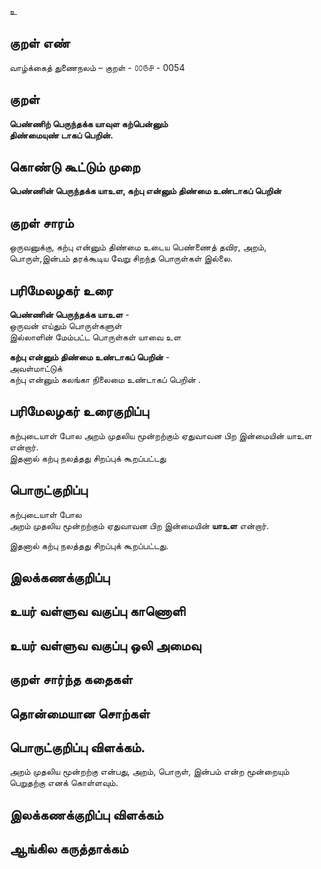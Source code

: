 உ

## குறள் எண் 

வாழ்க்கைத் துணைநலம் – குறள் - ௦௦௫௪ - 0054
## குறள் 

**பெண்ணிற் பெருந்தக்க யாவுள கற்பென்னும்  
திண்மையுண் டாகப் பெறின்.** 

## கொண்டு கூட்டும் முறை

**பெண்ணின் பெருந்தக்க யாஉள, கற்பு என்னும் திண்மை உண்டாகப் பெறின்**  

## குறள் சாரம் 

ஒருவனுக்கு, கற்பு என்னும் திண்மை உடைய பெண்ணைத் தவிர, அறம், பொருள்,இன்பம் தரக்கூடிய வேறு சிறந்த பொருள்கள் இல்லை.

## பரிமேலழகர் உரை

**பெண்ணின் பெருந்தக்க யாஉள** -  
ஒருவன் எய்தும் பொருள்களுள்  
இல்லாளின் மேம்பட்ட பொருள்கள் யாவை உள  

**கற்பு என்னும் திண்மை உண்டாகப் பெறின்** -  
அவள்மாட்டுக்  
கற்பு என்னும் கலங்கா நிலைமை உண்டாகப் பெறின்	.

## பரிமேலழகர் உரைகுறிப்பு   

கற்புடையாள் போல அறம் முதலிய மூன்றற்கும் ஏதுவாவன பிற இன்மையின் யாஉள என்றார்.  
இதனால் கற்பு நலத்தது சிறப்புக் கூறப்பட்டது  

## பொருட்குறிப்பு 

கற்புடையாள் போல  
அறம் முதலிய மூன்றற்கும் ஏதுவாவன பிற இன்மையின் **யாஉள** என்றார்.  

இதனால் கற்பு நலத்தது சிறப்புக் கூறப்பட்டது.  

## இலக்கணக்குறிப்பு  


## உயர் வள்ளுவ வகுப்பு காணொளி


## உயர் வள்ளுவ வகுப்பு ஒலி அமைவு 

 
## குறள் சார்ந்த கதைகள் 


## தொன்மையான சொற்கள்


## பொருட்குறிப்பு விளக்கம்.  

அறம் முதலிய மூன்றற்கு என்பது, அறம், பொருள், இன்பம் என்ற மூன்றையும் பெறுதற்கு எனக் கொள்ளவும்.

## இலக்கணக்குறிப்பு விளக்கம்


## ஆங்கில கருத்தாக்கம் 


